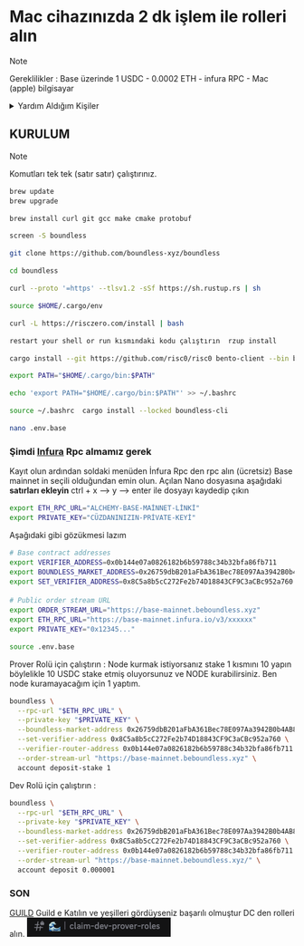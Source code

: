 # Mac cihazınızda 2 dk işlem ile rolleri alın
>[!NOTE]
>Gereklilikler : Base üzerinde 1 USDC  - 0.0002 ETH - infura RPC - Mac (apple) bilgisayar
<details><summary>Yardım Aldığım Kişiler</summary>

- [Himess](https://github.com/Himess/Boundless-Dev-Prover-Rol-Alma)
- [HerculesNode](https://github.com/HerculesNode/Testnet-Rehber/blob/main/Boundless/boundless-role.md)
  
</details>

## KURULUM 
>[!NOTE]
>Komutları tek tek (satır satır) çalıştırınız.

```zsh
brew update
brew upgrade
```
```zsh
brew install curl git gcc make cmake protobuf
```
```zsh
screen -S boundless
```
```zsh
git clone https://github.com/boundless-xyz/boundless
```
```zsh
cd boundless
```
```zsh
curl --proto '=https' --tlsv1.2 -sSf https://sh.rustup.rs | sh
```
```zsh
source $HOME/.cargo/env
```
```zsh
curl -L https://risczero.com/install | bash
```
```zsh
restart your shell or run kısmındaki kodu çalıştırın  rzup install
```
```zsh
cargo install --git https://github.com/risc0/risc0 bento-client --bin bento_cli
```
```zsh
export PATH="$HOME/.cargo/bin:$PATH"
```
```zsh
echo 'export PATH="$HOME/.cargo/bin:$PATH"' >> ~/.bashrc
```
```zsh
source ~/.bashrc  cargo install --locked boundless-cli
```
```zsh
nano .env.base
```
### Şimdi [Infura](https://developer.metamask.io) Rpc almamız gerek 
Kayıt olun ardından soldaki menüden İnfura Rpc den rpc alın (ücretsiz) Base mainnet in seçili olduğundan emin olun.
Açılan Nano dosyasına aşağıdaki **satırları ekleyin** 
ctrl + x --> y --> enter ile dosyayı kaydedip çıkın
```zsh
export ETH_RPC_URL="ALCHEMY-BASE-MAİNNET-LİNKİ"
export PRIVATE_KEY="CÜZDANINIZIN-PRİVATE-KEYİ" 
```
Aşağıdaki gibi gözükmesi lazım 
```zsh
# Base contract addresses
export VERIFIER_ADDRESS=0x0b144e07a0826182b6b59788c34b32bfa86fb711
export BOUNDLESS_MARKET_ADDRESS=0x26759dbB201aFbA361Bec78E097Aa3942B0b4AB8
export SET_VERIFIER_ADDRESS=0x8C5a8b5cC272Fe2b74D18843CF9C3aCBc952a760

# Public order stream URL
export ORDER_STREAM_URL="https://base-mainnet.beboundless.xyz"
export ETH_RPC_URL="https://base-mainnet.infura.io/v3/xxxxxx"
export PRIVATE_KEY="0x12345..."
```
```zsh
source .env.base
```
Prover Rolü için çalıştırın : Node kurmak istiyorsanız stake 1 kısmını 10 yapın böylelikle 10 USDC stake etmiş oluyorsunuz ve NODE kurabilirsiniz. Ben node kuramayacağım için 1 yaptım.

```zsh
boundless \
  --rpc-url "$ETH_RPC_URL" \
  --private-key "$PRIVATE_KEY" \
  --boundless-market-address 0x26759dbB201aFbA361Bec78E097Aa3942B0b4AB8 \
  --set-verifier-address 0x8C5a8b5cC272Fe2b74D18843CF9C3aCBc952a760 \
  --verifier-router-address 0x0b144e07a0826182b6b59788c34b32bfa86fb711 \
  --order-stream-url "https://base-mainnet.beboundless.xyz" \
  account deposit-stake 1
```

Dev Rolü için çalıştırın : 

```zsh
boundless \
  --rpc-url "$ETH_RPC_URL" \
  --private-key "$PRIVATE_KEY" \
  --boundless-market-address 0x26759dbB201aFbA361Bec78E097Aa3942B0b4AB8 \
  --set-verifier-address 0x8C5a8b5cC272Fe2b74D18843CF9C3aCBc952a760 \
  --verifier-router-address 0x0b144e07a0826182b6b59788c34b32bfa86fb711 \
  --order-stream-url "https://base-mainnet.beboundless.xyz/" \
  account deposit 0.000001
```
### SON 
[GUILD](https://guild.xyz/boundless-xyz)
Guild e Katılın ve yeşilleri gördüyseniz başarılı olmuştur DC den rolleri alın.
![](/boundless-prover-dev/dev.png)


